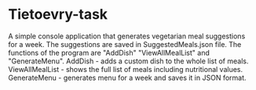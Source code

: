 # Tietoevry-task
A simple console application that generates vegetarian meal suggestions for a week. 
The suggestions are saved in SuggestedMeals.json file.
The functions of the program are "AddDish" "ViewAllMealList" and "GenerateMenu".
AddDish - adds a custom dish to the whole list of meals.
ViewAllMealList - shows the full list of meals including nutritional values.
GenerateMenu - generates menu for a week and saves it in JSON format.
